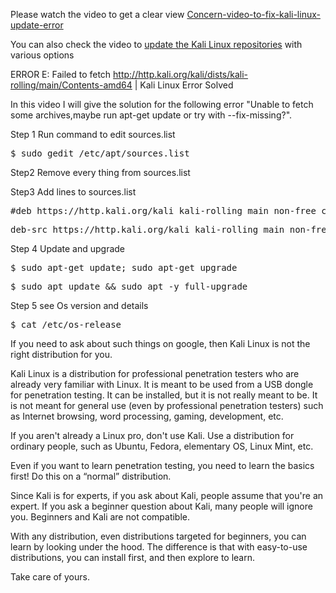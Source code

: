 Please watch the video to get a clear view [Concern-video-to-fix-kali-linux-update-error](https://youtu.be/pnwy9W4wX9A)

You can also check the video to [update the Kali Linux repositories](https://youtu.be/GRz_fk_Uf5k) with various options


ERROR 
E: Failed to fetch http://http.kali.org/kali/dists/kali-rolling/main/Contents-amd64 | Kali Linux Error Solved

In this video I will give the solution for the following error "Unable to fetch some archives,maybe run apt-get update or try with --fix-missing?".
 
 
Step 1
Run command to edit sources.list
<pre>$ sudo gedit /etc/apt/sources.list</pre>

Step2
Remove every thing from sources.list

Step3
Add lines to sources.list
<pre>#deb https://http.kali.org/kali kali-rolling main non-free contrib</pre>
<pre>deb-src https://http.kali.org/kali kali-rolling main non-free contrib</pre>

Step 4
Update and upgrade
<pre>$ sudo apt-get update; sudo apt-get upgrade</pre>
<pre>$ sudo apt update && sudo apt -y full-upgrade</pre>

Step 5 see Os version and details
<pre>$ cat /etc/os-release</pre>

If you need to ask about such things on google, then Kali Linux is not the right distribution for you.

Kali Linux is a distribution for professional penetration testers who are already very familiar with Linux. It is meant to be used from a USB dongle for penetration testing. It can be installed, but it is not really meant to be. It is not meant for general use (even by professional penetration testers) such as Internet browsing, word processing, gaming, development, etc.

If you aren't already a Linux pro, don't use Kali. Use a distribution for ordinary people, such as Ubuntu, Fedora, elementary OS, Linux Mint, etc.

Even if you want to learn penetration testing, you need to learn the basics first! Do this on a “normal” distribution.

Since Kali is for experts, if you ask about Kali, people assume that you're an expert. If you ask a beginner question about Kali, many people will ignore you. Beginners and Kali are not compatible.


With any distribution, even distributions targeted for beginners, you can learn by looking under the hood. The difference is that with easy-to-use distributions, you can install first, and then explore to learn.

Take care of yours.


